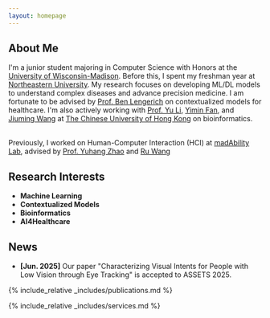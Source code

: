 ```yaml
---
layout: homepage
---
```


## About Me

I'm a junior student majoring in Computer Science with Honors at the <a href="https://www.wisc.edu/">University of Wisconsin-Madison</a>. Before this, I spent my freshman year at <a href="https://www.northeastern.edu/">Northeastern University</a>. My research focuses on developing ML/DL models to understand complex diseases and advance precision medicine. I am fortunate to be advised by <a href="https://adaptinfer.org/people/">Prof. Ben Lengerich</a> on contextualized models for healthcare. I'm also actively working with <a href="https://liyu95.com/">Prof. Yu Li</a>, <a href="https://fanyimin-cuhk.github.io/">Yimin Fan</a>, and <a href="https://wangjiuming.github.io/homepage/">Jiuming Wang</a> at <a href="https://www.cuhk.edu.hk/">The Chinese University of Hong Kong</a> on bioinformatics.

<br>
Previously, I worked on Human-Computer Interaction (HCI) at <a href="https://madability.cs.wisc.edu/">madAbility Lab</a>, advised by <a href="https://www.yuhangz.com/">Prof. Yuhang Zhao</a> and <a href="https://ru-wang.com/">Ru Wang</a>


## Research Interests

- **Machine Learning**
- **Contextualized Models**
- **Bioinformatics**
- **AI4Healthcare**

## News

- **[Jun. 2025]** Our paper "Characterizing Visual Intents for People with Low Vision through
Eye Tracking" is accepted to ASSETS 2025.


{% include_relative _includes/publications.md %}

{% include_relative _includes/services.md %}
